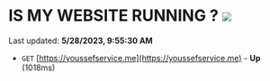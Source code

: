 # IS MY WEBSITE RUNNING ? [![](https://img.shields.io/static/v1?label=Sponsor&message=%E2%9D%A4&logo=GitHub&color=%23fe8e86)](https://github.com/sponsors/<username>)

Last updated: **5/28/2023, 9:55:30 AM**

- `GET` [https://youssefservice.me](https://youssefservice.me) - **Up** (1018ms)
